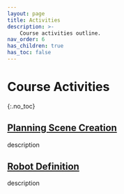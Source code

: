 ```yaml
---
layout: page
title: Activities
description: >-
    Course activities outline.
nav_order: 6
has_children: true
has_toc: false
---
```


# Course Activities
{:.no_toc}

<!-- ## Table of contents
{: .no_toc .text-delta }

1. TOC
{:toc}

--- -->


## [Planning Scene Creation](/activities/planning_scene/)

description

## [Robot Definition](/activities/robot_definition/)

description
